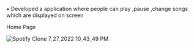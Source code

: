 •	Developed a application where people can play ,pause ,change songs which are displayed on screen

Home Page


![Spotify Clone 7_27_2022 10_43_49 PM](https://user-images.githubusercontent.com/70700032/181308683-3fc8c140-f9f8-4042-929e-f124a949718c.png)

